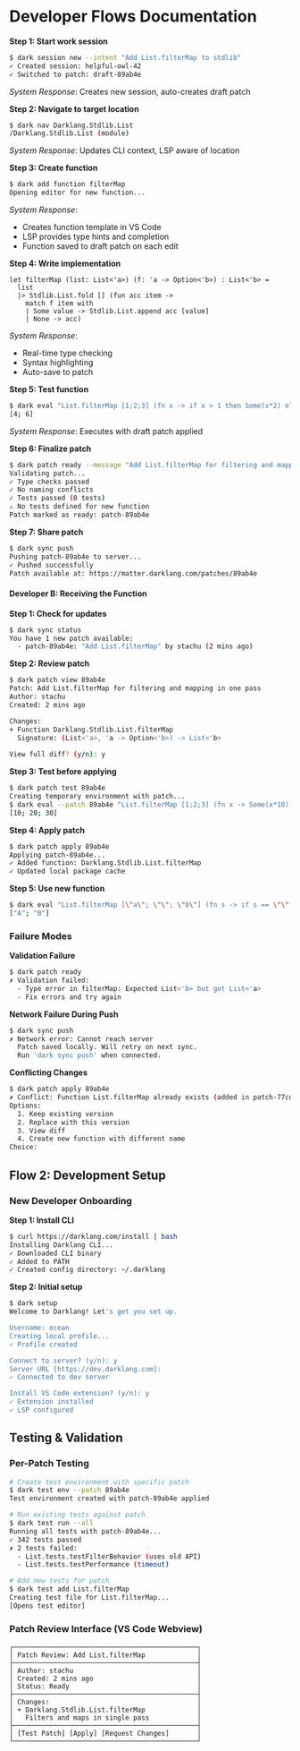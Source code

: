 # Developer Flows Documentation


**Step 1: Start work session**
```bash
$ dark session new --intent "Add List.filterMap to stdlib"
✓ Created session: helpful-owl-42
✓ Switched to patch: draft-89ab4e
```
*System Response*: Creates new session, auto-creates draft patch


**Step 2: Navigate to target location**
```bash
$ dark nav Darklang.Stdlib.List
/Darklang.Stdlib.List (module)
```
*System Response*: Updates CLI context, LSP aware of location


**Step 3: Create function**
```bash
$ dark add function filterMap
Opening editor for new function...
```
*System Response*: 
- Creates function template in VS Code
- LSP provides type hints and completion
- Function saved to draft patch on each edit


**Step 4: Write implementation**
```darklang
let filterMap (list: List<'a>) (f: 'a -> Option<'b>) : List<'b> =
  list
  |> Stdlib.List.fold [] (fun acc item ->
    match f item with
    | Some value -> Stdlib.List.append acc [value]
    | None -> acc)
```
*System Response*: 
- Real-time type checking
- Syntax highlighting
- Auto-save to patch


**Step 5: Test function**
```bash
$ dark eval "List.filterMap [1;2;3] (fn x -> if x > 1 then Some(x*2) else None)"
[4; 6]
```
*System Response*: Executes with draft patch applied


**Step 6: Finalize patch**
```bash
$ dark patch ready --message "Add List.filterMap for filtering and mapping in one pass"
Validating patch...
✓ Type checks passed
✓ No naming conflicts
✓ Tests passed (0 tests)
⚠ No tests defined for new function
Patch marked as ready: patch-89ab4e
```


**Step 7: Share patch**
```bash
$ dark sync push
Pushing patch-89ab4e to server...
✓ Pushed successfully
Patch available at: https://matter.darklang.com/patches/89ab4e
```


#### Developer B: Receiving the Function

**Step 1: Check for updates**
```bash
$ dark sync status
You have 1 new patch available:
  - patch-89ab4e: "Add List.filterMap" by stachu (2 mins ago)
```

**Step 2: Review patch**
```bash
$ dark patch view 89ab4e
Patch: Add List.filterMap for filtering and mapping in one pass
Author: stachu
Created: 2 mins ago

Changes:
+ Function Darklang.Stdlib.List.filterMap
  Signature: (List<'a>, 'a -> Option<'b>) -> List<'b>
  
View full diff? (y/n): y
```


**Step 3: Test before applying**
```bash
$ dark patch test 89ab4e
Creating temporary environment with patch...
$ dark eval --patch 89ab4e "List.filterMap [1;2;3] (fn x -> Some(x*10))"
[10; 20; 30]
```


**Step 4: Apply patch**
```bash
$ dark patch apply 89ab4e
Applying patch-89ab4e...
✓ Added function: Darklang.Stdlib.List.filterMap
✓ Updated local package cache
```


**Step 5: Use new function**
```bash
$ dark eval "List.filterMap [\"a\"; \"\"; \"b\"] (fn s -> if s == \"\" then None else Some(Stdlib.String.toUpper s))"
["A"; "B"]
```




### Failure Modes

**Validation Failure**
```bash
$ dark patch ready
✗ Validation failed:
  - Type error in filterMap: Expected List<'b> but got List<'a>
  - Fix errors and try again
```

**Network Failure During Push**
```bash
$ dark sync push
✗ Network error: Cannot reach server
  Patch saved locally. Will retry on next sync.
  Run 'dark sync push' when connected.
```

**Conflicting Changes**
```bash
$ dark patch apply 89ab4e
✗ Conflict: Function List.filterMap already exists (added in patch-77cd3f)
Options:
  1. Keep existing version
  2. Replace with this version
  3. View diff
  4. Create new function with different name
Choice: 
```






## Flow 2: Development Setup

### New Developer Onboarding

**Step 1: Install CLI**
```bash
$ curl https://darklang.com/install | bash
Installing Darklang CLI...
✓ Downloaded CLI binary
✓ Added to PATH
✓ Created config directory: ~/.darklang
```

**Step 2: Initial setup**
```bash
$ dark setup
Welcome to Darklang! Let's get you set up.

Username: ocean
Creating local profile...
✓ Profile created

Connect to server? (y/n): y
Server URL [https://dev.darklang.com]: 
✓ Connected to dev server

Install VS Code extension? (y/n): y
✓ Extension installed
✓ LSP configured
```






## Testing & Validation

### Per-Patch Testing
```bash
# Create test environment with specific patch
$ dark test env --patch 89ab4e
Test environment created with patch-89ab4e applied

# Run existing tests against patch
$ dark test run --all
Running all tests with patch-89ab4e...
✓ 342 tests passed
✗ 2 tests failed:
  - List.tests.testFilterBehavior (uses old API)
  - List.tests.testPerformance (timeout)

# Add new tests for patch
$ dark test add List.filterMap
Creating test file for List.filterMap...
[Opens test editor]
```

### Patch Review Interface (VS Code Webview)
```
┌──────────────────────────────────────────────┐
│ Patch Review: Add List.filterMap             │
├──────────────────────────────────────────────┤
│ Author: stachu                               │
│ Created: 2 mins ago                          │
│ Status: Ready                                │
├──────────────────────────────────────────────┤
│ Changes:                                     │
│ + Darklang.Stdlib.List.filterMap             │
│   Filters and maps in single pass            │
├──────────────────────────────────────────────┤
│ [Test Patch] [Apply] [Request Changes]       │
└──────────────────────────────────────────────┘
```
